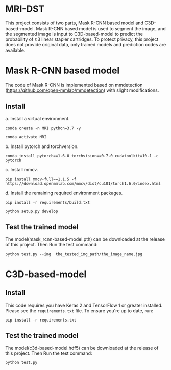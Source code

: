 # MRI-DST
This project consists of two parts, Mask R-CNN based model and C3D-based-model. Mask R-CNN based model is used to segment the image, and the segmented image is input to C3D-based-model to predict the probability of ≥3 linear stapler cartridges.
To protect privacy, this project does not provide original data, only trained models and prediction codes are available.

# Mask R-CNN based model
The code of Mask R-CNN is implemented based on mmdetection (https://github.com/open-mmlab/mmdetection) with slight modifications. 
## Install
a. Install a virtual environment.

  `conda create -n MRI python=3.7 -y`
  
  `conda activate MRI`
  
b. Install pytorch and torchversion.

  `conda install pytorch==1.6.0 torchvision==0.7.0 cudatoolkit=10.1 -c pytorch`
  
c. Install mmcv.

  `pip install mmcv-full==1.1.5 -f https://download.openmmlab.com/mmcv/dist/cu101/torch1.6.0/index.html`
  
d. Install the remaining required environment packages.

  `pip install -r requirements/build.txt`
  
  `python setup.py develop`

## Test the trained model

The model(mask_rcnn-based-model.pth) can be downloaded at the release of this project. Then Run the test command:

`python test.py --img  the_tested_img_path/the_image_name.jpg`

# C3D-based-model
## Install 

This code requires you have Keras 2 and TensorFlow 1 or greater installed. Please see the `requirements.txt` file. To ensure you're up to date, run:

`pip install -r requirements.txt`

## Test the trained model
The model(c3d-based-model.hdf5) can be downloaded at the release of this project. Then Run the test command:

`python test.py`
